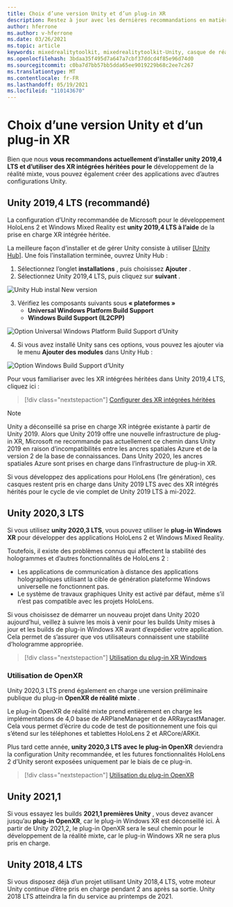 ```yaml
---
title: Choix d’une version Unity et d’un plug-in XR
description: Restez à jour avec les dernières recommandations en matière de plug-in Unity et XR pour le développement d’applications HoloLens.
author: hferrone
ms.author: v-hferrone
ms.date: 03/26/2021
ms.topic: article
keywords: mixedrealitytoolkit, mixedrealitytoolkit-Unity, casque de réalité mixte, casque Windows Mixed Reality, casque de réalité virtuelle, Unity
ms.openlocfilehash: 3bdaa35f495d7a647a7cbf37ddcd4f85e96d74d0
ms.sourcegitcommit: c0ba7d7bb57bb5dda65ee9019229b68c2ee7c267
ms.translationtype: MT
ms.contentlocale: fr-FR
ms.lasthandoff: 05/19/2021
ms.locfileid: "110143670"
---
```

# <a name="choosing-a-unity-version-and-xr-plugin"></a>Choix d’une version Unity et d’un plug-in XR

Bien que nous **vous recommandons actuellement d’installer unity 2019,4 LTS et d’utiliser des XR intégrées héritées pour le** développement de la réalité mixte, vous pouvez également créer des applications avec d’autres configurations Unity.

## <a name="unity-20194-lts-recommended"></a>Unity 2019,4 LTS (recommandé)

La configuration d’Unity recommandée de Microsoft pour le développement HoloLens 2 et Windows Mixed Reality est **unity 2019,4 LTS à l’aide** de la prise en charge XR intégrée héritée.

La meilleure façon d’installer et de gérer Unity consiste à utiliser <a href="https://unity3d.com/get-unity/download" target="_blank">[Unity Hub]</a>. Une fois l’installation terminée, ouvrez Unity Hub :

1. Sélectionnez l’onglet **installations** , puis choisissez **Ajouter** .
2. Sélectionnez Unity 2019,4 LTS, puis cliquez sur **suivant** .

![Unity Hub instal New version](images/unity-hub-img-01.png)

3. Vérifiez les composants suivants sous **« plateformes »**
    * **Universal Windows Platform Build Support** 
    * **Windows Build Support (IL2CPP)**

![Option Universal Windows Platform Build Support d’Unity](../images/Unity_Install_Option_UWP.png)

4. Si vous avez installé Unity sans ces options, vous pouvez les ajouter via le menu **Ajouter des modules** dans Unity Hub :

![Option Windows Build Support d’Unity](../images/Unity_Install_Option_UWP2.png)

Pour vous familiariser avec les XR intégrées héritées dans Unity 2019,4 LTS, cliquez ici :

> [!div class="nextstepaction"]
> [Configurer des XR intégrées héritées](legacy-xr-support.md)

> [!NOTE]
> Unity a déconseillé sa prise en charge XR intégrée existante à partir de Unity 2019.  Alors que Unity 2019 offre une nouvelle infrastructure de plug-in XR, Microsoft ne recommande pas actuellement ce chemin dans Unity 2019 en raison d’incompatibilités entre les ancres spatiales Azure et de la version 2 de la base de connaissances.  Dans Unity 2020, les ancres spatiales Azure sont prises en charge dans l’infrastructure de plug-in XR.

Si vous développez des applications pour HoloLens (1re génération), ces casques restent pris en charge dans Unity 2019 LTS avec des XR intégrés hérités pour le cycle de vie complet de Unity 2019 LTS à mi-2022.

## <a name="unity-20203-lts"></a>Unity 2020,3 LTS 

Si vous utilisez **unity 2020,3 LTS**, vous pouvez utiliser le **plug-in Windows XR** pour développer des applications HoloLens 2 et Windows Mixed Reality.

Toutefois, il existe des problèmes connus qui affectent la stabilité des hologrammes et d’autres fonctionnalités de HoloLens 2 : 

* Les applications de communication à distance des applications holographiques utilisant la cible de génération plateforme Windows universelle ne fonctionnent pas.
* Le système de travaux graphiques Unity est activé par défaut, même s’il n’est pas compatible avec les projets HoloLens.

Si vous choisissez de démarrer un nouveau projet dans Unity 2020 aujourd’hui, veillez à suivre les mois à venir pour les builds Unity mises à jour et les builds de plug-in Windows XR avant d’expédier votre application.  Cela permet de s’assurer que vos utilisateurs connaissent une stabilité d’hologramme appropriée.

> [!div class="nextstepaction"]
> [Utilisation du plug-in XR Windows](windows-xr-plugin.md)

### <a name="using-openxr"></a>Utilisation de OpenXR

Unity 2020,3 LTS prend également en charge une version préliminaire publique du plug-in **OpenXR de réalité mixte** .

Le plug-in OpenXR de réalité mixte prend entièrement en charge les implémentations de 4,0 base de ARPlaneManager et de ARRaycastManager. Cela vous permet d’écrire du code de test de positionnement une fois qui s’étend sur les téléphones et tablettes HoloLens 2 et ARCore/ARKit. 

Plus tard cette année, **unity 2020,3 LTS avec le plug-in OpenXR** deviendra la configuration Unity recommandée, et les futures fonctionnalités HoloLens 2 d’Unity seront exposées uniquement par le biais de ce plug-in.

> [!div class="nextstepaction"]
> [Utilisation du plug-in OpenXR](openxr-getting-started.md)

## <a name="unity-20211"></a>Unity 2021,1

Si vous essayez les builds **2021,1 premières Unity** , vous devez avancer jusqu’au **plug-in OpenXR**, car le plug-in Windows XR est déconseillé ici.  À partir de Unity 2021,2, le plug-in OpenXR sera le seul chemin pour le développement de la réalité mixte, car le plug-in Windows XR ne sera plus pris en charge.

## <a name="unity-20184-lts"></a>Unity 2018,4 LTS

Si vous disposez déjà d’un projet utilisant Unity 2018,4 LTS, votre moteur Unity continue d’être pris en charge pendant 2 ans après sa sortie.  Unity 2018 LTS atteindra la fin du service au printemps de 2021.
